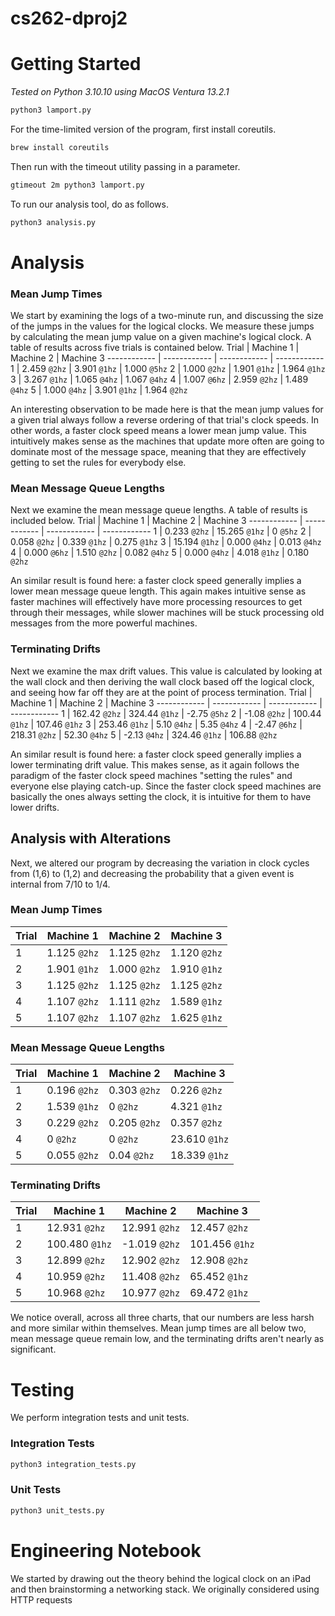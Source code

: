 # cs262-dproj2

# Getting Started
*Tested on Python 3.10.10 using MacOS Ventura 13.2.1*
```bash
python3 lamport.py
```
For the time-limited version of the program, first install coreutils.
```bash
brew install coreutils
```
Then run with the timeout utility passing in a parameter.
```bash
gtimeout 2m python3 lamport.py
```
To run our analysis tool, do as follows.
```bash
python3 analysis.py
```

# Analysis
### Mean Jump Times
We start by examining the logs of a two-minute run, and discussing the size of the jumps in the values for the logical clocks. We measure these jumps by calculating the mean jump value on a given machine's logical clock. A table of results across five trials is contained below.
Trial | Machine 1 | Machine 2 | Machine 3
------------ | ------------ | ------------ | ------------ 
1 | 2.459 `@2hz` | 3.901 `@1hz` | 1.000 `@5hz`
2 | 1.000 `@2hz` | 1.901 `@1hz` | 1.964 `@1hz`
3 | 3.267 `@1hz` | 1.065 `@4hz` | 1.067 `@4hz`
4 | 1.007 `@6hz` | 2.959 `@2hz` | 1.489 `@4hz`
5 | 1.000 `@4hz` | 3.901 `@1hz` | 1.964 `@2hz`

An interesting observation to be made here is that the mean jump values for a given trial always follow a reverse ordering of that trial's clock speeds. In other words, a faster clock speed means a lower mean jump value. This intuitively makes sense as the machines that update more often are going to dominate most of the message space, meaning that they are effectively getting to set the rules for everybody else.

### Mean Message Queue Lengths
Next we examine the mean message queue lengths. A table of results is included below.
Trial | Machine 1 | Machine 2 | Machine 3
------------ | ------------ | ------------ | ------------ 
1 | 0.233 `@2hz` | 15.265 `@1hz` | 0 `@5hz`
2 | 0.058 `@2hz` | 0.339 `@1hz` | 0.275 `@1hz`
3 | 15.194 `@1hz` | 0.000 `@4hz` | 0.013 `@4hz`
4 | 0.000 `@6hz` | 1.510 `@2hz` | 0.082 `@4hz`
5 | 0.000 `@4hz` | 4.018 `@1hz` | 0.180 `@2hz`

An similar result is found here: a faster clock speed generally implies a lower mean message queue length. This again makes intuitive sense as faster machines will effectively have more processing resources to get through their messages, while slower machines will be stuck processing old messages from the more powerful machines.

### Terminating Drifts
Next we examine the max drift values. This value is calculated by looking at the wall clock and then deriving the wall clock based off the logical clock, and seeing how far off they are at the point of process termination.
Trial | Machine 1 | Machine 2 | Machine 3
------------ | ------------ | ------------ | ------------ 
1 | 162.42 `@2hz` | 324.44 `@1hz` | -2.75 `@5hz`
2 | -1.08 `@2hz` | 100.44 `@1hz` | 107.46 `@1hz`
3 | 253.46 `@1hz` | 5.10 `@4hz` | 5.35 `@4hz`
4 | -2.47 `@6hz` | 218.31 `@2hz` | 52.30 `@4hz`
5 | -2.13 `@4hz` | 324.46 `@1hz` | 106.88 `@2hz`

An similar result is found here: a faster clock speed generally implies a lower terminating drift value. This makes sense, as it again follows the paradigm of the faster clock speed machines "setting the rules" and everyone else playing catch-up. Since the faster clock speed machines are basically the ones always setting the clock, it is intuitive for them to have lower drifts. 

## Analysis with Alterations
Next, we altered our program by decreasing the variation in clock cycles from (1,6) to (1,2) and decreasing the probability that a given event is internal from 7/10 to 1/4. 

### Mean Jump Times
Trial | Machine 1 | Machine 2 | Machine 3
------------ | ------------ | ------------ | ------------ 
1 | 1.125 `@2hz` | 1.125 `@2hz` | 1.120 `@2hz`
2 | 1.901 `@1hz` | 1.000 `@2hz` | 1.910 `@1hz`
3 | 1.125 `@2hz` | 1.125 `@2hz` | 1.125 `@2hz`
4 | 1.107 `@2hz` | 1.111 `@2hz` | 1.589 `@1hz`
5 | 1.107 `@2hz` | 1.107 `@2hz` | 1.625 `@1hz`

### Mean Message Queue Lengths
Trial | Machine 1 | Machine 2 | Machine 3
------------ | ------------ | ------------ | ------------ 
1 | 0.196 `@2hz` | 0.303 `@2hz` | 0.226 `@2hz`
2 | 1.539 `@1hz` | 0 `@2hz` | 4.321 `@1hz`
3 | 0.229 `@2hz` | 0.205 `@2hz` | 0.357 `@2hz`
4 | 0 `@2hz` | 0 `@2hz` | 23.610 `@1hz`
5 | 0.055 `@2hz` | 0.04 `@2hz` | 18.339 `@1hz`

### Terminating Drifts
Trial | Machine 1 | Machine 2 | Machine 3
------------ | ------------ | ------------ | ------------ 
1 | 12.931 `@2hz` | 12.991 `@2hz` | 12.457 `@2hz`
2 | 100.480 `@1hz` | -1.019 `@2hz` | 101.456 `@1hz`
3 | 12.899 `@2hz` | 12.902 `@2hz` | 12.908 `@2hz`
4 | 10.959 `@2hz` | 11.408 `@2hz` | 65.452 `@1hz`
5 | 10.968 `@2hz` | 10.977 `@2hz` | 69.472 `@1hz`

We notice overall, across all three charts, that our numbers are less harsh and more similar within themselves. Mean jump times are all below two, mean message queue remain low, and the terminating drifts aren't nearly as significant.

# Testing
We perform integration tests and unit tests.
### Integration Tests
```bash
python3 integration_tests.py
```
### Unit Tests
```bash
python3 unit_tests.py 
```

# Engineering Notebook
We started by drawing out the theory behind the logical clock on an iPad and then brainstorming a networking stack. We originally considered using HTTP requests 